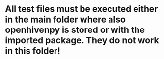 # All test files must be executed either in the main folder where also openhivenpy is stored or with the imported package. They do not work in this folder!